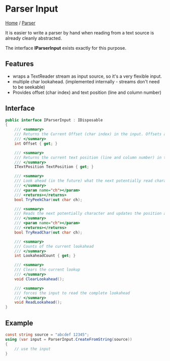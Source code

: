 ﻿# Parser Input

[Home](../README.md) / [Parser](./README.md)

It is easier to write a parser by hand when reading from a text source is 
already cleanly abstracted.

The interface **IParserInput** exists exactly for this purpose.

## Features
* wraps a TextReader stream as input source, so it's a very flexible input.
* multiple char lookahead. (implemented internally - streams don't need to be seekable)
* Provides offset (char index) and text position (line and column number)

## Interface

```csharp
public interface IParserInput : IDisposable
{
    /// <summary>
    /// Returns the Current Offset (char index) in the input. Offsets are 0 (zero) based.
    /// </summary>
    int Offset { get; }

    /// <summary>
    /// Returns the current text position (line and column number) in the input. line and column numbers are dedicated to humans, so they start with 1 (one).
    /// </summary>
    ITextPosition TextPosition { get; }

    /// <summary>
    /// Look ahead (in the future) what the next potentially read character is without reading it. A call to this function doesn't change any position information.
    /// </summary>
    /// <param name="ch"></param>
    /// <returns></returns>
    bool TryPeekChar(out char ch);

    /// <summary>
    /// Reads the next potentially character and updates the position and offset.
    /// </summary>
    /// <param name="ch"></param>
    /// <returns></returns>
    bool TryReadChar(out char ch);

    /// <summary>
    /// Counts of the current lookahead
    /// </summary>
    int LookaheadCount { get; }

    /// <summary>
    /// Clears the current lookup
    /// </summary>
    void ClearLookahead();

    /// <summary>
    /// forces the input to read the complete lookahead
    /// </summary>
    void ReadLookahead();
}
```
## Example
```csharp
const string source = "abcdef 12345";
using (var input = ParserInput.CreateFromString(source))
{
    // use the input
}
```
